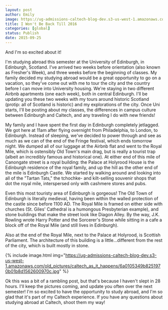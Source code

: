 ```yaml
---
layout: post
author: Emily
image: https://ug-admissions-caltech-blog-dev.s3-us-west-1.amazonaws.com/old_pictures/caltech_as_it_happens/6a0105349b8251970b01bb0870905c970d.jpg
title: I Won't Be Back Till 2016 
categories: [global]
status: Publish
date: 2015-09-25
---
```


And I'm so excited about it!

I'm studying abroad this semester at the University of Edinburgh, in Edinburgh, Scotland. I've arrived two weeks before orientation (also known as Fresher's Week), and three weeks before the beginning of classes. My family decided my studying abroad would be a great opportunity to go on a vacation, so they've come out with me to tour the city and the country before I can move into University housing. We're staying in two different Airbnb apartments (one each week), both in central Edinburgh. I'll be updating you these two weeks with my tours around historic Scotland (protip: all of Scotland is historic) and my explorations of the city. Once Uni starts, I'll be posting about my classes, the differences in campus culture between Edinburgh and Caltech, and any traveling I do with new friends!

My family and I have spent the first day in Edinburgh completely jetlagged. We got here at 11am after flying overnight from Philadelphia, to London, to Edinburgh. Instead of sleeping, we've decided to power through and see as much as we can of the end of the Fringe festival, which ends tomorrow night. We dumped all of our luggage at the Airbnb flat and went to the Royal Mile, which is ostensibly Old Town's main drag, but is really a tourist trap (albeit an incredibly famous and historical one). At either end of this mile of Canongate street is a royal building: the Palace at Holyrood House is the Edinburgh residence of the royal family, and up the hill as the other end of the mile is Edinburgh Castle. We started by walking around and looking into all of the "Tartan Tats," the tchochke- and kilt-selling souvenir shops that dot the royal mile, interspersed only with cashmere stores and pubs.

Even this most touristy area of Edinburgh is gorgeous! The Old Town of Edinburgh is literally medieval, having been within the walled protection of the castle since before 1100 AD. The Royal Mile is framed on either side with churches (St. Giles' Cathedral is a humongous Presbyterian example), and stone buildings that make the street look like Diagon Alley. By the way, J.K. Rowling wrote Harry Potter and the Sorcerer's Stone while sitting in a cafe a block off of the Royal Mile (and still lives in Edinburgh).

Also at the end of the Royal Mile, next to the Palace at Holyrood, is Scottish Parliament. The architecture of this building is a little...different from the rest of the city, which is built mostly in stone.


{% include image.html img="https://ug-admissions-caltech-blog-dev.s3-us-west-1.amazonaws.com/old_pictures/caltech_as_it_happens/6a0105349b8251970b01b8d1562600970c.jpg" %}

Ok this was a bit of a rambling post, but that's because I haven't slept in 28 hours. I'll keep the pictures coming, and update you often over the next semester! I'm so excited to have the opportunity to study abroad, and I'm so glad that it's part of my Caltech experience. If you have any questions about studying abroad at Caltech, shoot them my way!


